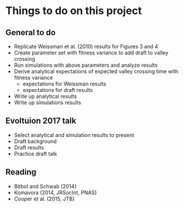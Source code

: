 # Things to do on this project

## General to do

- Replicate Weissman et al. (2010) results for Figures 3 and 4
- Create parameter set with fitness variance to add draft to valley crossing
- Run simulations with above parameters and analyze results
- Derive analytical expectations of expected valley crossing time with fitness variance
  - expectations for Weissman results
  - expectations for draft results
- Write up analytical results
- Write up simulations results

## Evoltuion 2017 talk ##

- Select analytical and simulation results to present
- Draft background
- Draft results
- Practice draft talk 

## Reading

- Bitbol and Schwab (2014)
- Komavora (2014, JRSocInt, PNAS)
- Cooper et al. (2015, JTB)

